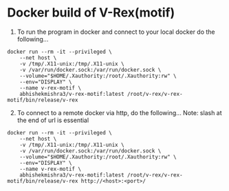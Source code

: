 # Docker build of V-Rex(motif)

1. To run the program in docker and connect to your local docker do the following...

```
docker run --rm -it --privileged \
    --net host \
    -v /tmp/.X11-unix:/tmp/.X11-unix \
    -v /var/run/docker.sock:/var/run/docker.sock \
    --volume="$HOME/.Xauthority:/root/.Xauthority:rw" \
    --env="DISPLAY" \
    --name v-rex-motif \
    abhishekmishra3/v-rex-motif:latest /root/v-rex/v-rex-motif/bin/release/v-rex
```

2. To connect to a remote docker via http, do the following...
Note: slash at the end of url is essential

```
docker run --rm -it --privileged \
    --net host \
    -v /tmp/.X11-unix:/tmp/.X11-unix \
    -v /var/run/docker.sock:/var/run/docker.sock \
    --volume="$HOME/.Xauthority:/root/.Xauthority:rw" \
    --env="DISPLAY" \
    --name v-rex-motif \
    abhishekmishra3/v-rex-motif:latest /root/v-rex/v-rex-motif/bin/release/v-rex http://<host>:<port>/
```
